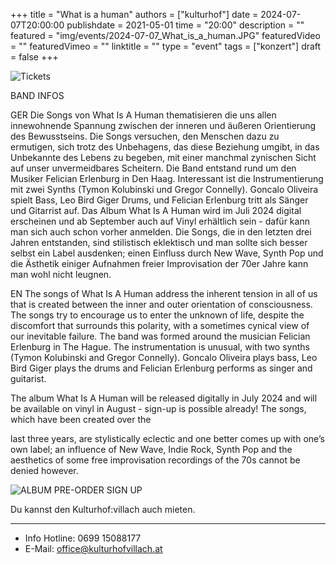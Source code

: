 +++
title = "What is a human"
authors = ["kulturhof"]
date = 2024-07-07T20:00:00
publishdate = 2021-05-01
time = "20:00"
description = ""
featured = "img/events/2024-07-07_What_is_a_human.JPG"
featuredVideo = ""
featuredVimeo = ""
linktitle = ""
type = "event"
tags = ["konzert"]
draft = false
+++


![Tickets](https://www.eventbrite.com/e/what-is-a-human-kulturhof-villach-tickets-931931761987?aff=oddtdtcreator)

BAND INFOS

GER
Die Songs von What Is A Human thematisieren die uns allen innewohnende Spannung
zwischen der inneren und äußeren Orientierung des Bewusstseins. Die Songs versuchen,
den Menschen dazu zu ermutigen, sich trotz des Unbehagens, das diese Beziehung
umgibt, in das Unbekannte des Lebens zu begeben, mit einer manchmal zynischen Sicht
auf unser unvermeidbares Scheitern.
Die Band entstand rund um den Musiker Felician Erlenburg in Den Haag. Interessant ist
die Instrumentierung mit zwei Synths (Tymon Kolubinski und Gregor Connelly). Goncalo
Oliveira spielt Bass, Leo Bird Giger Drums, und Felician Erlenburg tritt als Sänger und
Gitarrist auf.
Das Album What Is A Human wird im Juli 2024 digital erscheinen und ab September auch
auf Vinyl erhältlich sein - dafür kann man sich auch schon vorher anmelden. Die Songs,
die in den letzten drei Jahren entstanden, sind stilistisch eklektisch und man sollte sich
besser selbst ein Label ausdenken; einen Einfluss durch New Wave, Synth Pop und die
Ästhetik einiger Aufnahmen freier Improvisation der 70er Jahre kann man wohl nicht
leugnen.

EN
The songs of What Is A Human address the inherent tension in all of us that is created
between the inner and outer orientation of consciousness. The songs try to encourage us
to enter the unknown of life, despite the discomfort that surrounds this polarity, with a
sometimes cynical view of our inevitable failure.
The band was formed around the musician Felician Erlenburg in The Hague. The
instrumentation is unusual, with two synths (Tymon Kolubinski and Gregor Connelly).
Goncalo Oliveira plays bass, Leo Bird Giger plays the drums and Felician Erlenburg
performs as singer and guitarist.

The album What Is A Human will be released digitally in July 2024 and will be available on
vinyl in August - sign-up is possible already! The songs, which have been created over the

last three years, are stylistically eclectic and one better comes up with one’s own label; an
influence of New Wave, Indie Rock, Synth Pop and the aesthetics of some free
improvisation recordings of the 70s cannot be denied however.

![ALBUM PRE-ORDER SIGN UP](https://felicianmusic.com/)


Du kannst den Kulturhof:villach auch mieten.
________________________________________
- Info Hotline: 0699 15088177 
- E-Mail: office@kulturhofvillach.at
